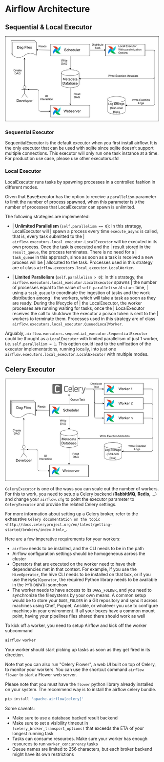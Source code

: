 # Airflow Architecture

## Sequential & Local Executor

[<img src="./imgs/2-architecture/architecture-basic.jpg">](https://airflow.apache.org/docs/apache-airflow/stable/executor/local.html)

### Sequential Executor

SequentialExecutor is the default executor when you first install airflow. It is the only executor that can be used with sqlite since sqlite doesn’t support multiple connections. This executor will only run one task instance at a time. For production use case, please use other executors.sfd

### Local Executor

LocalExecutor runs tasks by spawning processes in a controlled fashion in different modes.

Given that BaseExecutor has the option to receive a `parallelism` parameter to limit the number of process spawned,
when this parameter is `0` the number of processes that LocalExecutor can spawn is unlimited.

The following strategies are implemented:

- | **Unlimited Parallelism** (`self.parallelism == 0`): In this strategy, LocalExecutor will
  | spawn a process every time `execute_async` is called, that is, every task submitted to the
  | `airflow.executors.local_executor.LocalExecutor` will be executed in its own process. Once the task is executed and the
  | result stored in the `result_queue`, the process terminates. There is no need for a
  | `task_queue` in this approach, since as soon as a task is received a new process will be
  | allocated to the task. Processes used in this strategy are of class `airflow.executors.local_executor.LocalWorker`.

- | **Limited Parallelism** (`self.parallelism > 0`): In this strategy, the `airflow.executors.local_executor.LocalExecutor` spawns
  | the number of processes equal to the value of `self.parallelism` at `start` time,
  | using a `task_queue` to coordinate the ingestion of tasks and the work distribution among
  | the workers, which will take a task as soon as they are ready. During the lifecycle of
  | the LocalExecutor, the worker processes are running waiting for tasks, once the
  | LocalExecutor receives the call to shutdown the executor a poison token is sent to the
  | workers to terminate them. Processes used in this strategy are of class `airflow.executors.local_executor.QueuedLocalWorker`.

Arguably, `airflow.executors.sequential_executor.SequentialExecutor` could be thought as a `LocalExecutor` with limited
parallelism of just 1 worker, i.e. `self.parallelism = 1`.
This option could lead to the unification of the executor implementations, running
locally, into just one `airflow.executors.local_executor.LocalExecutor` with multiple modes.

## Celery Executor

[<img src="./imgs/2-architecture/architecture-celery.jpg">](https://airflow.apache.org/docs/apache-airflow/stable/executor/local.html)

`CeleryExecutor` is one of the ways you can scale out the number of workers. For this
to work, you need to setup a Celery backend (**RabbitMQ**, **Redis**, ...) and
change your `airflow.cfg` to point the executor parameter to
`CeleryExecutor` and provide the related Celery settings.

For more information about setting up a Celery broker, refer to the
exhaustive `Celery documentation on the topic <http://docs.celeryproject.org/en/latest/getting-started/brokers/index.html>`\_.

Here are a few imperative requirements for your workers:

- `airflow` needs to be installed, and the CLI needs to be in the path
- Airflow configuration settings should be homogeneous across the cluster
- Operators that are executed on the worker need to have their dependencies
  met in that context. For example, if you use the `HiveOperator`,
  the hive CLI needs to be installed on that box, or if you use the
  `MySqlOperator`, the required Python library needs to be available in
  the `PYTHONPATH` somehow
- The worker needs to have access to its `DAGS_FOLDER`, and you need to
  synchronize the filesystems by your own means. A common setup would be to
  store your `DAGS_FOLDER` in a Git repository and sync it across machines using
  Chef, Puppet, Ansible, or whatever you use to configure machines in your
  environment. If all your boxes have a common mount point, having your
  pipelines files shared there should work as well

To kick off a worker, you need to setup Airflow and kick off the worker
subcommand

```bash
airflow worker
```

Your worker should start picking up tasks as soon as they get fired in
its direction.

Note that you can also run "Celery Flower", a web UI built on top of Celery,
to monitor your workers. You can use the shortcut command `airflow flower`
to start a Flower web server.

Please note that you must have the `flower` python library already installed on your system. The recommend way is to install the airflow celery bundle.

```bash
pip install 'apache-airflow[celery]'
```

Some caveats:

- Make sure to use a database backed result backend
- Make sure to set a visibility timeout in `[celery_broker_transport_options]` that exceeds the ETA of your longest running task
- Tasks can consume resources. Make sure your worker has enough resources to run `worker_concurrency` tasks
- Queue names are limited to 256 characters, but each broker backend might have its own restrictions
